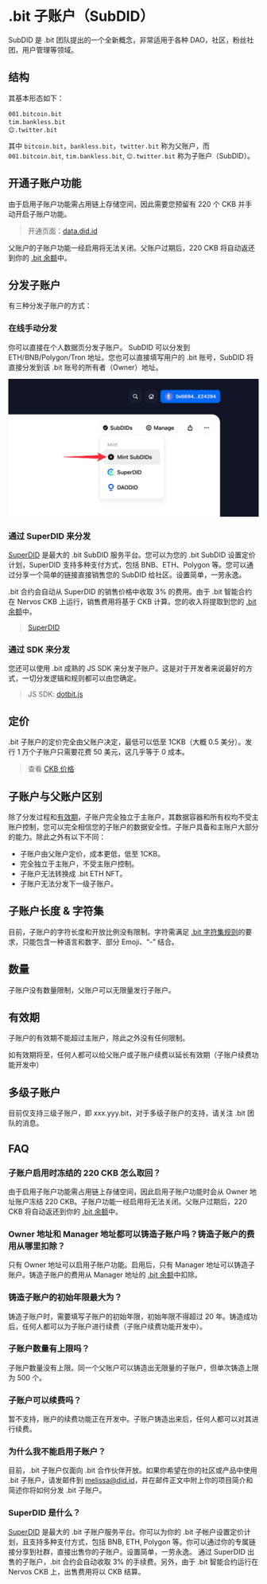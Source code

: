 # .bit 子账户（SubDID）

SubDID 是 .bit 团队提出的一个全新概念，非常适用于各种 DAO，社区，粉丝社团，用户管理等领域。

## 结构
其基本形态如下：

```
001.bitcoin.bit
tim.bankless.bit
😊.twitter.bit
```

其中 `bitcoin.bit`，`bankless.bit`，`twitter.bit` 称为父账户，而 `001.bitcoin.bit`, `tim.bankless.bit`, `😊.twitter.bit` 称为子账户（SubDID）。

## 开通子账户功能
由于启用子账户功能需占用链上存储空间，因此需要您预留有 220 个 CKB 并手动开启子账户功能。

> 开通页面：[data.did.id](https://data.did.id/)

父账户的子账户功能一经启用将无法关闭。父账户过期后，220 CKB 将自动返还到你的 [.bit 余额](https://balance.did.id/)中。

## 分发子账户
有三种分发子账户的方式：

### 在线手动分发
你可以直接在个人数据页分发子账户。
SubDID 可以分发到 ETH/BNB/Polygon/Tron 地址。您也可以直接填写用户的 .bit 账号，SubDID 将直接分发到该 .bit 账号的所有者（Owner）地址。

![Mint SubDID](./image-mint-subdid-manually.png)

### 通过 SuperDID 来分发
[SuperDID](https://superdid.id/) 是最大的 .bit SubDID 服务平台。您可以为您的 .bit SubDID 设置定价计划，SuperDID 支持多种支付方式，包括 BNB、ETH、Polygon 等。您可以通过分享一个简单的链接直接销售您的 SubDID 给社区。设置简单，一劳永逸。

.bit 合约会自动从 SuperDID 的销售价格中收取 3% 的费用。由于 .bit 智能合约在 Nervos CKB 上运行，销售费用将基于 CKB 计算。您的收入将提取到您的 [.bit 余额](https://balance.did.id/)中。

> [SuperDID](https://superdid.id/)

### 通过 SDK 来分发
您还可以使用 .bit 成熟的 JS SDK 来分发子账户。这是对于开发者来说最好的方式，一切分发逻辑和规则都可以由您确定。

> JS SDK: [dotbit.js](https://github.com/dotbitHQ/dotbit.js/blob/main/docs/api/bit-account.md#mintsubaccountparams)


## 定价
.bit 子账户的定价完全由父账户决定，最低可以低至 1CKB（大概 0.5 美分）。发行 1 万个子账户只需要花费 50 美元，这几乎等于 0 成本。

> 查看 [CKB 价格](https://coinmarketcap.com/currencies/nervos-network/)

## 子账户与父账户区别
除了分发过程和[有效期](#有效期)，子账户完全独立于主账户，其数据容器和所有权均不受主账户控制，您可以完全相信您的子账户的数据安全性。子账户具备和主账户大部分的能力。除此之外有以下不同：
- 子账户由父账户定价，成本更低，低至 1CKB。
- 完全独立于主账户，不受主账户控制。
- 子账户无法转换成 .bit ETH NFT。
- 子账户无法分发下一级子账户。

## 子账户长度 & 字符集
目前，子账户的字符长度和开放比例没有限制。字符需满足 [.bit 字符集规则](../register-das/charsets)的要求，只能包含一种语言和数字、部分 Emoji、“-” 结合。

## 数量
子账户没有数量限制，父账户可以无限量发行子账户。

## 有效期
子账户的有效期不能超过主账户，除此之外没有任何限制。

如有效期将至，任何人都可以给父账户或子账户续费以延长有效期（子账户续费功能开发中）

## 多级子账户
目前仅支持三级子账户，即 xxx.yyy.bit，对于多级子账户的支持，请关注 .bit 团队的消息。


## FAQ
### 子账户启用时冻结的 220 CKB 怎么取回？

由于启用子账户功能需占用链上存储空间，因此启用子账户功能时会从 Owner 地址账户冻结 220 CKB。子账户功能一经启用将无法关闭。父账户过期后，220 CKB 将自动返还到你的 [.bit 余额](https://balance.did.id/)中。

### Owner 地址和 Manager 地址都可以铸造子账户吗？铸造子账户的费用从哪里扣除？

只有 Owner 地址可以启用子账户功能。启用后，只有 Manager 地址可以铸造子账户。铸造子账户的费用从 Manager 地址的 [.bit 余额](https://balance.did.id/)中扣除。

### 铸造子账户的初始年限最大为？

铸造子账户时，需要填写子账户的初始年限，初始年限不得超过 20 年。铸造成功后，任何人都可以为子账户进行续费（子账户续费功能开发中）。

### 子账户数量有上限吗？

子账户数量没有上限。同一个父账户可以铸造出无限量的子账户，但单次铸造上限为 500 个。

### 子账户可以续费吗？

暂不支持，账户的续费功能正在开发中。子账户铸造出来后，任何人都可以对其进行续费。

### 为什么我不能启用子账户？

目前，.bit 子账户仅面向 .bit 合作伙伴开放。如果你希望在你的社区或产品中使用 .bit 子账户，请发邮件到 [melissa@did.id](mailto:melissa@did.id)，并在邮件正文中附上你的项目简介和简述你将如何分发 .bit 子账户。

### SuperDID 是什么？

[SuperDID](https://superdid.id/) 是最大的 .bit 子账户服务平台。你可以为你的 .bit 子帐户设置定价计划，且支持多种支付方式，包括 BNB, ETH, Polygon 等。你可以通过你的专属链接分享到社群，直接出售你的子账户。设置简单，一劳永逸。
通过 SuperDID 出售的子账户，.bit 合约会自动收取 3% 的手续费。另外，由于 .bit 智能合约运行在 Nervos CKB 上，出售费用将以 CKB 结算。

